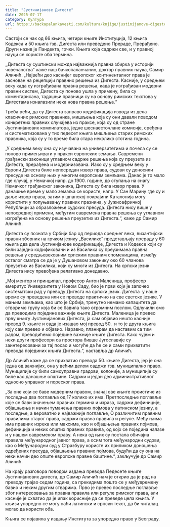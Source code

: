 ```yaml
---
title: "Јустинијанове Дигесте"
date: 2025-07-17
category: Култура
url: https://backapalankavesti.com/kultura/knjige/justinijanove-digeste/
---
```


Састоји се чак од 66 књига, четири књиге Институција, 12 књига Кодекса и 50 књига тзв. Дигеста или преведено Прераде, Прерађено. Други назив је Пандекта, грчки. Књига која садржи све, и у правној науци се користе оба термина.

„Дигеста су суштински можда најважнија правна збирка у историји човечанства“ каже наш бачкопаланчанин, доктор правних наука, Самир Аличић. „Највећи део каснијег европског континенталног права је заснован на рецепцији правних решења из Дигеста. Касније, у средњем веку када су изграђивана правна решења, када је изграђиван модерни правни систем, Дигеста су поново ушла у примену, била су коментарисана, тадашњи правници су на основу римских текстова у Дигестама изналазили нека нова правна решења.“

Треба рећи, да су Дигеста заправо кодификација извода из дела класичних римских правника, мишљења која су они давали поводом конкретних правних случајева из праксе, која су од стране Јустинијанових компилатора, једне шеснаесточлане комисије, сређена и систематизована у тих педесет књига мишљења старих римских правника, која су у то време била стара неколико стотина година.

„У средњем веку она су изучавана на универзитетима и почела су се поново примењивати у пракси европских земаља. Савремени грађански законици углавном садрже решења која су преузета из Дигеста, прерађена и модернизована. Иако су у средњем веку у Европи Дигеста биле непосредан извор права, судови су доносили пресуде на основу њих у многим европским земљама. Данас је то мало где случај, у Немачкој напр. до 1900. године, до ступања на снагу Немачког грађанског законика, Дигеста су била извор права. У данашње време у мало земаља се користе, напр. У Сан Марину где су и даље извор права, затим у шпанској покрајини Каталонија могу користити у попуњавању правних празнина, у Јужноафричкој Републици за образложење судских пресуда. Дигеста нису више у непосредној примени, међутим савремена правна решења су углавном изграђена на основу решења преузетих из Дигеста.“, каже др Самир Аличић.

Дигеста су позната у Србији бар од периода средњег века, византијски правни зборник на грчком језику „Василике“ представљају прераду у 60 књига два дела Јустинијанове кодификације, Дигеста и Кодексе који су били заједно кодификовани и из Василика су преузимана правна решења у средњевековним српским правним споменицима, између осталог сматра се да је у Душановом законику око 60 чланова преузетих из Василика, који су многи из Дигеста. На српски језик Дигеста нису превођена релативно донедавно.

„Мој ментор и принципал, професор Антон Маленица, професор емеритус Универзитета у Новом Саду, био је први који је започео систематски рад у преводу Дигеста на српски језик. Дигеста  у наше време су преведена или се преводе практично на све светске језике. У мањим земљама, као што је Србија, тренутно немамо капацитета да створимо групу која би се бавила тако огромним послом. Одлучили смо да преводимо поједине важније књиге Дигеста. Маленица је превео прву књигу Јустинијанових Дигеста, ја сам објавио нешто касније превод 9. књиге и сада је изашао мој превод 50.  и то је друга књига коју сам превео и објавио. Наравно, планирам да наставим са тим радом, преводићемо поједине важније књиге Дигеста. Како чујем и неки други професори са простора бивше Југославије су заинтересовани за тај посао и могуће да ће се и сами прихватити превода појединих књига Дигеста.“, наставља др Аличић.

Др Аличић каже да се прихватио превода 50. књиге Дигеста, јер је она једна од важнијих, она у већим делом садржи тзв. муниципално право. Муниципије су били самоуправни градови, колоније, а муниципије су биле као данашње општине. Садржи и један део административног односно управног и пореског права.

„За оне који се баве модерним правом, значај ове књиге проистиче из последња два поглавља од 17 колико их има. Претпоследње поглавље које се бави значењем правних термина и израза, садржи дефиниције, објашњења и начин тумачења правних појмова у латинском језику, а последње, а вероватно и најважније поглавље, О различитим правним правилима старог права, садржи правна правила и регуле. Међу њима има правних изрека или максима, као и објашњења правних појмова, дефиниција и неких општих правних правила, од којх се поједина налазе и у нашем савременом праву. А нека од њих су постала обичајна правила међународног јавног права, а осим тога међународни судови, као о Међународни суд у Стразбуру користе их приликом доношења одређених пресуда, објашњења правних појмова, будући да су она на неки начин део опште европске правне баштине.“, закључује др Самир Аличић.

На крају разговора поводом издања превода Педесете књиге Јустинијанових дигеста, др Самир Аличић нам је открио да је рад на преводу трајао седам година, са прекидима пошто се у међувремену бавио и неким другим стварима. Прво је превео последње поглавље због интересовања за правна правила или регуле римског права, али касније је схватио да је ипак корисније да се преведе цела књига. У књизи упоредно се могу наћи латински и српски текст, да би читалац могао да користи оба.

Књига се појавила у издању Института за упоредно право у Београду.

